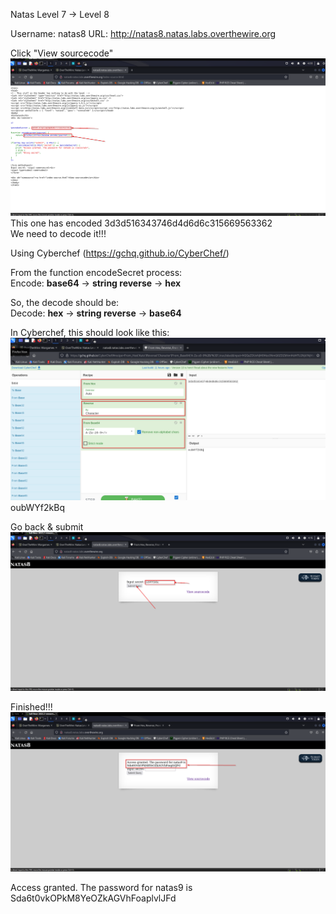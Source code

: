 Natas Level 7 → Level 8

Username: natas8
URL:      http://natas8.natas.labs.overthewire.org

Click "View sourcecode"
![alt text](image.png)
This one has encoded 3d3d516343746d4d6d6c315669563362</code><br>
We need to decode it!!!

Using Cyberchef (https://gchq.github.io/CyberChef/)

From the function encodeSecret process:<br>
Encode: <b>base64</b> -> <b>string reverse</b> -> <b>hex</b><br>

So, the decode should be:<br>
Decode: <b>hex</b> -> <b>string reverse</b> -> <b>base64</b>

In Cyberchef, this should look like this:
![alt text](image-1.png)
oubWYf2kBq

Go back & submit
![alt text](image-2.png)

Finished!!!
![alt text](image-3.png)

Access granted. The password for natas9 is Sda6t0vkOPkM8YeOZkAGVhFoaplvlJFd
